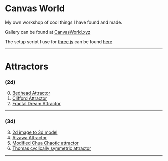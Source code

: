 
# Canvas World

My own workshop of cool things I have found and made.

Gallery can be found at [CanvasWorld.xyz](http://CanvasWorld.xyz)

The setup script I use for [three.js](https://threejs.org/) can be found [here](/ThreeSetup.js)

----

# Attractors

### (2d)
0. 	 [ Bedhead Attractor]((2d)%20Bedhead%20Attractor)
1. 	 [ Clifford Attractor]((2d)%20Clifford%20Attractor)
2. 	 [ Fractal Dream Attractor]((2d)%20Fractal%20Dream%20Attractor)
---
### (3d)
3. 	 [ 2d image to 3d model]((3d)%202d%20image%20to%203d%20model)
4. 	 [ Aizawa Attractor]((3d)%20Aizawa%20Attractor)
5. 	 [ Modified Chua Chaotic attractor]((3d)%20Modified%20Chua%20Chaotic%20attractor)
6. 	 [ Thomas cyclically symmetric attractor]((3d)%20Thomas%20cyclically%20symmetric%20attractor)
---